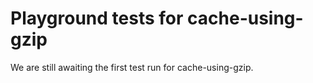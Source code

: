 # Playground tests for cache-using-gzip
We are still awaiting the first test run for cache-using-gzip.
